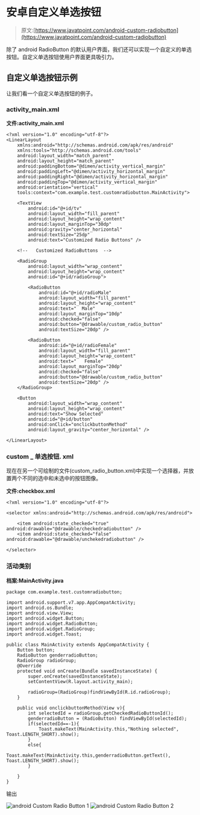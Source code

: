 # 安卓自定义单选按钮

> 原文:[https://www.javatpoint.com/android-custom-radiobutton](https://www.javatpoint.com/android-custom-radiobutton)

除了 android RadioButton 的默认用户界面，我们还可以实现一个自定义的单选按钮。自定义单选按钮使用户界面更具吸引力。

## 自定义单选按钮示例

让我们看一个自定义单选按钮的例子。

### activity_main.xml

**文件:activity_main.xml**

```
<?xml version="1.0" encoding="utf-8"?>
<LinearLayout
    xmlns:android="http://schemas.android.com/apk/res/android"
    xmlns:tools="http://schemas.android.com/tools"
    android:layout_width="match_parent"
    android:layout_height="match_parent"
    android:paddingBottom="@dimen/activity_vertical_margin"
    android:paddingLeft="@dimen/activity_horizontal_margin"
    android:paddingRight="@dimen/activity_horizontal_margin"
    android:paddingTop="@dimen/activity_vertical_margin"
    android:orientation="vertical"
    tools:context="com.example.test.customradiobutton.MainActivity">

    <TextView
        android:id="@+id/tv"
        android:layout_width="fill_parent"
        android:layout_height="wrap_content"
        android:layout_marginTop="30dp"
        android:gravity="center_horizontal"
        android:textSize="25dp"
        android:text="Customized Radio Buttons" />

    <!--   Customized RadioButtons  -->

    <RadioGroup
        android:layout_width="wrap_content"
        android:layout_height="wrap_content"
        android:id="@+id/radioGroup">

        <RadioButton
            android:id="@+id/radioMale"
            android:layout_width="fill_parent"
            android:layout_height="wrap_content"
            android:text="  Male"
            android:layout_marginTop="10dp"
            android:checked="false"
            android:button="@drawable/custom_radio_button"
            android:textSize="20dp" />

        <RadioButton
            android:id="@+id/radioFemale"
            android:layout_width="fill_parent"
            android:layout_height="wrap_content"
            android:text="   Female"
            android:layout_marginTop="20dp"
            android:checked="false"
            android:button="@drawable/custom_radio_button"
            android:textSize="20dp" />
    </RadioGroup>

    <Button
        android:layout_width="wrap_content"
        android:layout_height="wrap_content"
        android:text="Show Selected"
        android:id="@+id/button"
        android:onClick="onclickbuttonMethod"
        android:layout_gravity="center_horizontal" />

</LinearLayout>

```

### custom _ 单选按钮. xml

现在在另一个可绘制的文件(custom_radio_button.xml)中实现一个选择器，并放置两个不同的选中和未选中的按钮图像。

**文件:checkbox.xml**

```
<?xml version="1.0" encoding="utf-8"?>

<selector xmlns:android="http://schemas.android.com/apk/res/android">

    <item android:state_checked="true" android:drawable="@drawable/checkedradiobutton" />
    <item android:state_checked="false" android:drawable="@drawable/unchekedradiobutton" />

</selector>

```

### 活动类别

**档案:MainActivity.java**

```
package com.example.test.customradiobutton;

import android.support.v7.app.AppCompatActivity;
import android.os.Bundle;
import android.view.View;
import android.widget.Button;
import android.widget.RadioButton;
import android.widget.RadioGroup;
import android.widget.Toast;

public class MainActivity extends AppCompatActivity {
    Button button;
    RadioButton genderradioButton;
    RadioGroup radioGroup;
    @Override
    protected void onCreate(Bundle savedInstanceState) {
        super.onCreate(savedInstanceState);
        setContentView(R.layout.activity_main);

        radioGroup=(RadioGroup)findViewById(R.id.radioGroup);
    }

    public void onclickbuttonMethod(View v){
        int selectedId = radioGroup.getCheckedRadioButtonId();
        genderradioButton = (RadioButton) findViewById(selectedId);
        if(selectedId==-1){
            Toast.makeText(MainActivity.this,"Nothing selected", Toast.LENGTH_SHORT).show();
        }
        else{
            Toast.makeText(MainActivity.this,genderradioButton.getText(), Toast.LENGTH_SHORT).show();
        }

    }
}

```

输出

![android Custom Radio Button 1](../Images/820ce60a733a2e89b70ef3760c116ef1.png)
![android Custom Radio Button 2](../Images/3de60b47a0519853e2b1b2599993434d.png)
